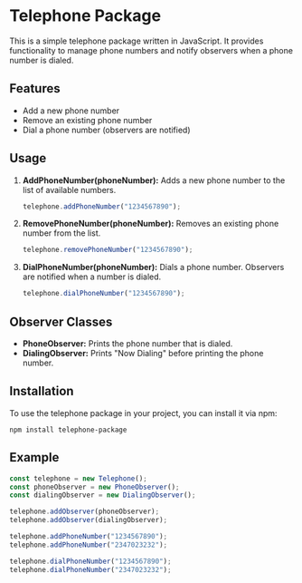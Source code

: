 # Telephone Package

This is a simple telephone package written in JavaScript. It provides functionality to manage phone numbers and notify observers when a phone number is dialed.

## Features

- Add a new phone number
- Remove an existing phone number
- Dial a phone number (observers are notified)

## Usage

1. **AddPhoneNumber(phoneNumber):** Adds a new phone number to the list of available numbers.

    ```javascript
    telephone.addPhoneNumber("1234567890");
    ```

2. **RemovePhoneNumber(phoneNumber):** Removes an existing phone number from the list.

    ```javascript
    telephone.removePhoneNumber("1234567890");
    ```

3. **DialPhoneNumber(phoneNumber):** Dials a phone number. Observers are notified when a number is dialed.

    ```javascript
    telephone.dialPhoneNumber("1234567890");
    ```

## Observer Classes

- **PhoneObserver:** Prints the phone number that is dialed.
- **DialingObserver:** Prints "Now Dialing" before printing the phone number.

## Installation

To use the telephone package in your project, you can install it via npm:

```
npm install telephone-package
```

## Example

```javascript
const telephone = new Telephone();
const phoneObserver = new PhoneObserver();
const dialingObserver = new DialingObserver();

telephone.addObserver(phoneObserver);
telephone.addObserver(dialingObserver);

telephone.addPhoneNumber("1234567890");
telephone.addPhoneNumber("2347023232");

telephone.dialPhoneNumber("1234567890");
telephone.dialPhoneNumber("2347023232");
```


